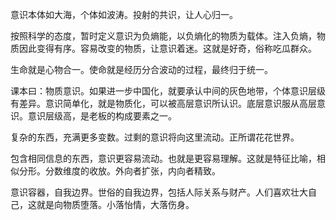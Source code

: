 意识本体如大海，个体如波涛。投射的共识，让人心归一。

按照科学的态度，暂时定义意识为负熵能，以负熵化的物质为载体。注入负熵，物质因此变得有序。容易改变的物质，让意识着迷。这就是好奇，俗称吃瓜群众。

生命就是心物合一。使命就是经历分合波动的过程，最终归于统一。

课本曰：物质意识。如果进一步中国化，就要承认中间的灰色地带，个体意识层级有差异。意识简单化，就是物质化，可以被高层意识所认识。底层意识服从高层意识。意识层级高，是老板的构成要素之一。

复杂的东西，充满更多变数。过剩的意识将向这里流动。正所谓花花世界。  

包含相同信息的东西，意识更容易流动。也就是更容易理解。这就是特征比喻，相似分形。分数维度的收放。外向者扩张，内向者精致。

意识容器，自我边界。世俗的自我边界，包括人际关系与财产。人们喜欢壮大自己，这就是向物质堕落。小落怡情，大落伤身。

